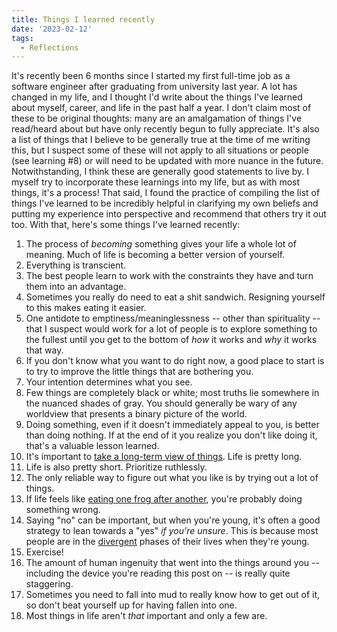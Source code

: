 ```yaml
---
title: Things I learned recently
date: '2023-02-12'
tags:
  - Reflections
---
```


It's recently been 6 months since I started my first full-time job as a software engineer after graduating from university last year. A lot has changed in my life, and I thought I'd write about the things I've learned about myself, career, and life in the past half a year. I don't claim most of these to be original thoughts: many are an amalgamation of things I've read/heard about but have only recently begun to fully appreciate. It's also a list of things that I believe to be generally true at the time of me writing this, but I suspect some of these will not apply to all situations or people (see learning #8) or will need to be updated with more nuance in the future. Notwithstanding, I think these are generally good statements to live by. I myself try to incorporate these learnings into my life, but as with most things, it's a process! That said, I found the practice of compiling the list of things I've learned to be incredibly helpful in clarifying my own beliefs and putting my experience into perspective and recommend that others try it out too. With that, here's some things I've learned recently:

1. The process of *becoming* something gives your life a whole lot of meaning. Much of life is becoming a better version of yourself.
2. Everything is transcient. 
3. The best people learn to work with the constraints they have and turn them into an advantage.
4. Sometimes you really do need to eat a shit sandwich. Resigning yourself to this makes eating it easier.
5. One antidote to emptiness/meaninglessness -- other than spirituality -- that I suspect would work for a lot of people is to explore something to the fullest until you get to the bottom of *how* it works and *why* it works that way.
6. If you don't know what you want to do right now, a good place to start is to try to improve the little things that are bothering you.
7. Your intention determines what you see. 
8. Few things are completely black or white; most truths lie somewhere in the nuanced shades of gray. You should generally be wary of any worldview that presents a binary picture of the world.
9. Doing something, even if it doesn't immediately appeal to you, is better than doing nothing. If at the end of it you realize you don't like doing it, that's a valuable lesson learned. 
10. It's important to [take a long-term view of things](https://norvig.com/21-days.html). Life is pretty long.
11. Life is also pretty short. Prioritize ruthlessly.
12. The only reliable way to figure out what you like is by trying out a lot of things. 
13. If life feels like [eating one frog after another](https://experimentalhistory.substack.com/p/excuse-me-but-why-are-you-eating), you're probably doing something wrong.
14. Saying "no" can be important, but when you're young, it's often a good strategy to lean towards a "yes" *if you're unsure*. This is because most people are in the [divergent](https://thesephist.com/posts/focus/) phases of their lives when they're young.
15. Exercise!
16. The amount of human ingenuity that went into the things around you -- including the device you're reading this post on -- is really quite staggering.
17. Sometimes you need to fall into mud to really know how to get out of it, so don't beat yourself up for having fallen into one.
18. Most things in life aren't *that* important and only a few are.
